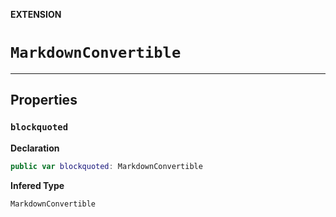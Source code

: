**EXTENSION**
# `MarkdownConvertible`

--------------------

## Properties
### `blockquoted`

**Declaration**
```swift
public var blockquoted: MarkdownConvertible
```

**Infered Type**
```swift
MarkdownConvertible
```



